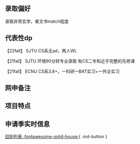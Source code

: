 ## 录取偏好

录取非常玄学，看文书match程度

## 代表性dp
【22fall】 SJTU CS系无ad，两人WL

【21fall】 SJTU 环境90分转专业录取 有CS二专和近乎完整的先修课

【21fall】 ECNU CS系3.8+，一科研一BAT实习+一外企实习
## 网申备注

## 项目特点

## 申请季实时信息

[回到列表 :fontawesome-solid-house:](选校梯度.md){ .md-button }
